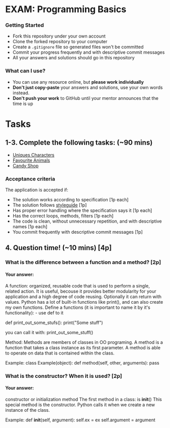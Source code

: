 # EXAM: Programming Basics

### Getting Started
 - Fork this repository under your own account
 - Clone the forked repository to your computer
 - Create a `.gitignore` file so generated files won't be committed
 - Commit your progress frequently and with descriptive commit messages
 - All your answers and solutions should go in this repository

### What can I use?
- You can use any resource online, but **please work individually**
- **Don't just copy-paste** your answers and solutions, use your own words instead.
- **Don't push your work** to GitHub until your mentor announces that the time is up


# Tasks
## 1-3. Complete the following tasks: (~90 mins)
- [Uniques Characters](uniquechars/unique_chars.py)
- [Favourite Animals](favouriteanimals/favourite_animals.py)
- [Candy Shop](candyshop/candy_shop.py)

### Acceptance criteria
The application is accepted if:
- The solution works according to specification [1p each]
- The solution follows [styleguide](https://google.github.io/styleguide/pyguide.html) [1p]
- Has proper error handling where the specification says it [1p each]
- Has the correct loops, methods, filters [1p each]
- The code is clean, without unnecessary repetition, and with descriptive names [1p each]
- You commit frequently with descriptive commit messages [1p]

## 4. Question time! (~10 mins) [4p]

###  What is the difference between a function and a method? [2p]
#### Your answer:

A function: organized, reusable code that is used to perform a single, related action. It is useful, becouse it provides better modularity for your application and a high degree of code reusing. Optionally it can return with values. Python has a lot of built-in functions like print(), and can also create my own functions. 
Define a functions (it is important to name it by it's functionality): - use def to it

def print_out_some_stufs():
    print("Some stuff")

you can call it with: print_out_some_stuff()

Method:
Methods are members of classes in OO programing. A method is a function that takes a class instance as its first parameter. 
A method is able to operate on data that is contained within the class.

Example:
class Example(object):
    def method(self, other, arguments):
        pass

### What is the constructor? When it is used? [2p]
#### Your answer:

constructor or initialization method
The first method in a class: is __init__() This special method is the constructor. Python calls it when we create a new instance of the class.

Example: 
def __init__(self, argument):
      self.ex = ex
      self.argument = argument

